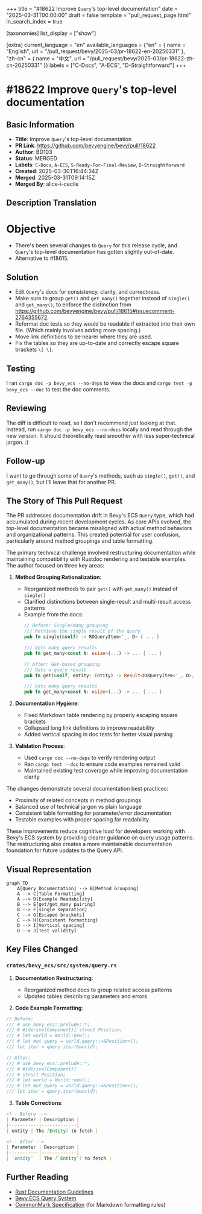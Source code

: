 +++
title = "#18622 Improve `Query`'s top-level documentation"
date = "2025-03-31T00:00:00"
draft = false
template = "pull_request_page.html"
in_search_index = true

[taxonomies]
list_display = ["show"]

[extra]
current_language = "en"
available_languages = {"en" = { name = "English", url = "/pull_request/bevy/2025-03/pr-18622-en-20250331" }, "zh-cn" = { name = "中文", url = "/pull_request/bevy/2025-03/pr-18622-zh-cn-20250331" }}
labels = ["C-Docs", "A-ECS", "D-Straightforward"]
+++

# #18622 Improve `Query`'s top-level documentation

## Basic Information
- **Title**: Improve `Query`'s top-level documentation
- **PR Link**: https://github.com/bevyengine/bevy/pull/18622
- **Author**: BD103
- **Status**: MERGED
- **Labels**: `C-Docs`, `A-ECS`, `S-Ready-For-Final-Review`, `D-Straightforward`
- **Created**: 2025-03-30T16:44:34Z
- **Merged**: 2025-03-31T09:14:15Z
- **Merged By**: alice-i-cecile

## Description Translation
# Objective

- There's been several changes to `Query` for this release cycle, and `Query`'s top-level documentation has gotten slightly out-of-date.
- Alternative to #18615.

## Solution

- Edit `Query`'s docs for consistency, clarity, and correctness.
- Make sure to group `get()` and `get_many()` together instead of `single()` and `get_many()`, to enforce the distinction from https://github.com/bevyengine/bevy/pull/18615#issuecomment-2764355672.
- Reformat doc tests so they would be readable if extracted into their own file. (Which mainly involves adding more spacing.)
- Move link definitions to be nearer where they are used.
- Fix the tables so they are up-to-date and correctly escape square brackets `\[ \]`.

## Testing

I ran `cargo doc -p bevy_ecs --no-deps` to view the docs and `cargo test -p bevy_ecs --doc` to test the doc comments.

## Reviewing

The diff is difficult to read, so I don't recommend _just_ looking at that. Instead, run `cargo doc -p bevy_ecs --no-deps` locally and read through the new version. It should theoretically read smoother with less super-technical jargon. :)

## Follow-up

I want to go through some of `Query`'s methods, such as `single()`, `get()`, and `get_many()`, but I'll leave that for another PR.

## The Story of This Pull Request

The PR addresses documentation drift in Bevy's ECS `Query` type, which had accumulated during recent development cycles. As core APIs evolved, the top-level documentation became misaligned with actual method behaviors and organizational patterns. This created potential for user confusion, particularly around method groupings and table formatting.

The primary technical challenge involved restructuring documentation while maintaining compatibility with Rustdoc rendering and testable examples. The author focused on three key areas:

1. **Method Grouping Rationalization**:
   - Reorganized methods to pair `get()` with `get_many()` instead of `single()`
   - Clarified distinctions between single-result and multi-result access patterns
   - Example from the docs:
     ```rust
     // Before: Single/many grouping
     /// Retrieve the single result of the query
     pub fn single(&self) -> ROQueryItem<'_, D> { ... }
     
     /// Gets many query results
     pub fn get_many<const N: usize>(...) -> ... { ... }

     // After: Get-based grouping
     /// Gets a query result
     pub fn get(&self, entity: Entity) -> Result<ROQueryItem<'_, D>, QueryEntityError> { ... }
     
     /// Gets many query results
     pub fn get_many<const N: usize>(...) -> ... { ... }
     ```

2. **Documentation Hygiene**:
   - Fixed Markdown table rendering by properly escaping square brackets
   - Collapsed long link definitions to improve readability
   - Added vertical spacing in doc tests for better visual parsing

3. **Validation Process**:
   - Used `cargo doc --no-deps` to verify rendering output
   - Ran `cargo test --doc` to ensure code examples remained valid
   - Maintained existing test coverage while improving documentation clarity

The changes demonstrate several documentation best practices:
- Proximity of related concepts in method groupings
- Balanced use of technical jargon vs plain language
- Consistent table formatting for parameter/error documentation
- Testable examples with proper spacing for readability

These improvements reduce cognitive load for developers working with Bevy's ECS system by providing clearer guidance on query usage patterns. The restructuring also creates a more maintainable documentation foundation for future updates to the Query API.

## Visual Representation

```mermaid
graph TD
    A[Query Documentation] --> B[Method Grouping]
    A --> C[Table Formatting]
    A --> D[Example Readability]
    B --> E[get/get_many pairing]
    B --> F[single separation]
    C --> G[Escaped brackets]
    C --> H[Consistent formatting]
    D --> I[Vertical spacing]
    D --> J[Test validity]
```

## Key Files Changed

### `crates/bevy_ecs/src/system/query.rs`
1. **Documentation Restructuring**:
   - Reorganized method docs to group related access patterns
   - Updated tables describing parameters and errors

2. **Code Example Formatting**:
```rust
// Before:
/// # use bevy_ecs::prelude::*;
/// # #[derive(Component)] struct Position; 
/// # let world = World::new();
/// # let mut query = world.query::<&Position>();
/// let iter = query.iter(&world);

// After:
/// # use bevy_ecs::prelude::*;
/// # #[derive(Component)]
/// # struct Position;
/// # let world = World::new();
/// # let mut query = world.query::<&Position>();
/// let iter = query.iter(&world);
```

3. **Table Corrections**:
```markdown
<!-- Before -->
| Parameter | Description |
|-----------|-------------|
| entity | The [Entity] to fetch |

<!-- After -->
| Parameter | Description |
|-----------|-------------|
| `entity`  | The [`Entity`] to fetch |
```

## Further Reading
- [Rust Documentation Guidelines](https://doc.rust-lang.org/rustdoc/how-to-write-documentation.html)
- [Bevy ECS Query System](https://bevyengine.org/learn/book/ecs/queries/)
- [CommonMark Specification](https://commonmark.org/) (for Markdown formatting rules)